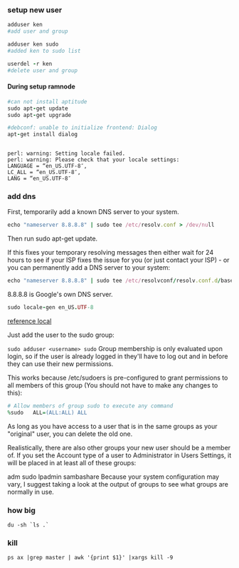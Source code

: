 ### setup new user


```ruby
adduser ken
#add user and group

adduser ken sudo
#added ken to sudo list

userdel -r ken
#delete user and group
```

#### During setup ramnode

```ruby
#can not install aptitude
sudo apt-get update
sudo apt-get upgrade

#debconf: unable to initialize frontend: Dialog
apt-get install dialog



```


```
perl: warning: Setting locale failed.
perl: warning: Please check that your locale settings:
LANGUAGE = “en_US.UTF-8″,
LC_ALL = “en_US.UTF-8″,
LANG = “en_US.UTF-8″
```

### add dns 




First, temporarily add a known DNS server to your system.

```ruby
echo "nameserver 8.8.8.8" | sudo tee /etc/resolv.conf > /dev/null

```

Then run sudo apt-get update.

If this fixes your temporary resolving messages then either wait for 24 hours to see if your ISP fixes the issue for you (or just contact your ISP) - or you can permanently add a DNS server to your system:


```ruby
echo "nameserver 8.8.8.8" | sudo tee /etc/resolvconf/resolv.conf.d/base > /dev/null
```

8.8.8.8 is Google's own DNS server.





```ruby
sudo locale-gen en_US.UTF-8
```
[reference local ](http://stackoverflow.com/questions/2499794/how-can-i-fix-a-locale-warning-from-perl)

Just add the user to the sudo group:

`sudo adduser <username> sudo`
Group membership is only evaluated upon login, so if the user is already logged in they'll have to log out and in before they can use their new permissions.

This works because /etc/sudoers is pre-configured to grant permissions to all members of this group (You should not have to make any changes to this):

```ruby
# Allow members of group sudo to execute any command
%sudo   ALL=(ALL:ALL) ALL
```

As long as you have access to a user that is in the same groups as your "original" user, you can delete the old one.

Realistically, there are also other groups your new user should be a member of. If you set the Account type of a user to Administrator in Users Settings, it will be placed in at least all of these groups:

adm sudo lpadmin sambashare
Because your system configuration may vary, I suggest taking a look at the output of groups <username> to see what groups are normally in use.


### how big 

```
du -sh `ls .` 
```

### kill

```
ps ax |grep master | awk '{print $1}' |xargs kill -9  
```
